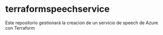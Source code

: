 # terraformspeechservice
Este repositorio gestionará la creacion de un servicio de speech de Azure con Terraform
